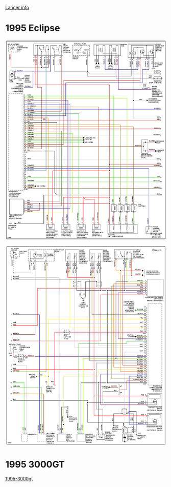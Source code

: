 [Lancer info](OEM-Docs/Mitsubishi/link76.pdf)

# 1995 Eclipse

![x](OEM-Docs/Mitsubishi/1995-eclipse-1.png)

![x](OEM-Docs/Mitsubishi/1995-eclipse-2.png)

# 1995 3000GT

[1995-3000gt](1995-3000gt)
